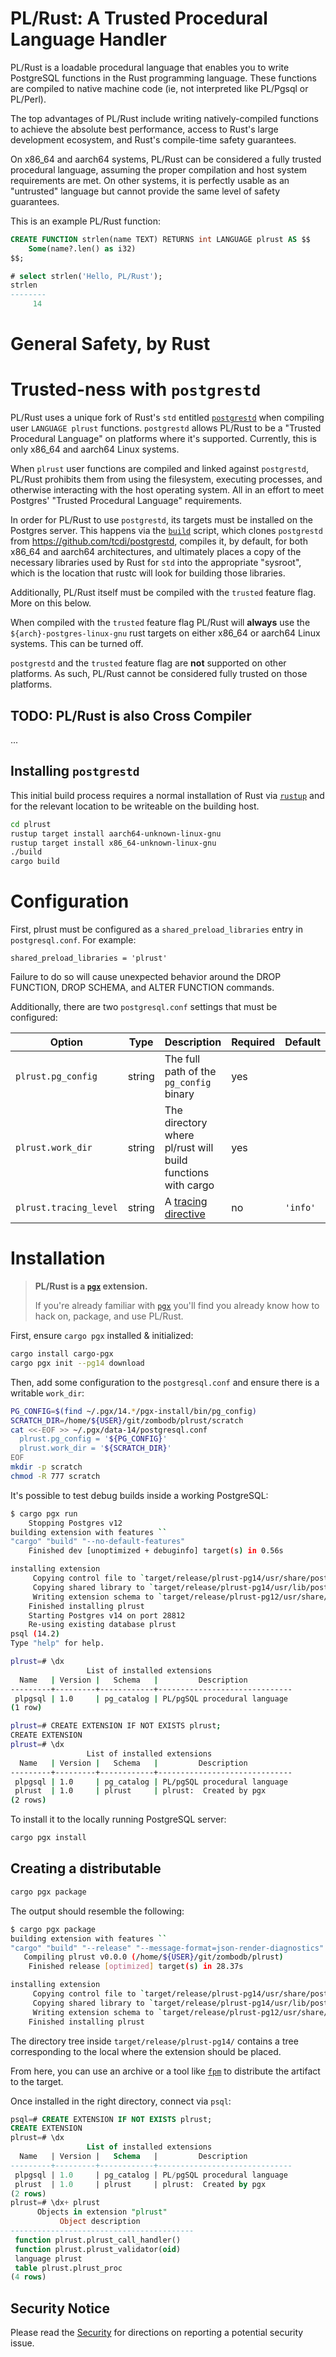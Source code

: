# PL/Rust: A Trusted Procedural Language Handler 

PL/Rust is a loadable procedural language that enables you to write PostgreSQL functions  in the Rust programming
language. These functions are compiled to native machine code (ie, not interpreted like PL/Pgsql or PL/Perl).

The top advantages of PL/Rust include writing natively-compiled functions to achieve the absolute best performance, 
access to Rust's large development ecosystem, and Rust's compile-time safety guarantees.

On x86_64 and aarch64 systems, PL/Rust can be considered a fully trusted procedural language, assuming the proper
compilation and host system requirements are met.  On other systems, it is perfectly usable as an "untrusted" language
but cannot provide the same level of safety guarantees.

This is an example PL/Rust function:

```sql
CREATE FUNCTION strlen(name TEXT) RETURNS int LANGUAGE plrust AS $$
    Some(name?.len() as i32)
$$;

# select strlen('Hello, PL/Rust');
strlen 
--------
     14
```

# General Safety, by Rust



# Trusted-ness with `postgrestd`

PL/Rust uses a unique fork of Rust's `std` entitled [`postgrestd`](https://github.com/tcdi/postgrestd) when compiling 
user `LANGUAGE plrust` functions. `postgrestd` allows PL/Rust to be a "Trusted Procedural Language" on platforms where 
it's supported.  Currently, this is only x86_64 and aarch64 Linux systems.

When `plrust` user functions are compiled and linked against `postgrestd`, PL/Rust prohibits them from using the 
filesystem, executing processes, and otherwise interacting with the host operating system.  All in an effort to meet 
Postgres' "Trusted Procedural Language" requirements.

In order for PL/Rust to use `postgrestd`, its targets must be installed on the Postgres server.  This happens via
the [`build`](plrust/build) script, which clones `postgrestd` from https://github.com/tcdi/postgrestd, compiles it,
by default, for both x86_64 and aarch64 architectures, and ultimately places a copy of the necessary libraries used by 
Rust for `std` into the appropriate "sysroot", which is the location that rustc will look for building those libraries.

Additionally, PL/Rust itself must be compiled with the `trusted` feature flag.  More on this below.

When compiled with the `trusted` feature flag PL/Rust will **always** use the `${arch}-postgres-linux-gnu` rust targets 
on either x86_64 or aarch64 Linux systems.  This can be turned off.

`postgrestd` and the `trusted` feature flag are **not** supported on other platforms.  As such, PL/Rust cannot be 
considered fully trusted on those platforms.

## TODO:  PL/Rust is also Cross Compiler
...

## Installing `postgrestd`

This initial build process requires a normal installation of Rust via [`rustup`](https://rustup.rs)
and for the relevant location to be writeable on the building host.

```bash
cd plrust
rustup target install aarch64-unknown-linux-gnu
rustup target install x86_64-unknown-linux-gnu
./build
cargo build
```

# Configuration

First, plrust must be configured as a `shared_preload_libraries` entry in `postgresql.conf`.  For example:

```
shared_preload_libraries = 'plrust'
```

Failure to do so will cause unexpected behavior around the DROP FUNCTION, DROP SCHEMA, and ALTER FUNCTION commands.

Additionally, there are two `postgresql.conf` settings that must be configured:

| Option                  | Type    | Description                                                 | Required | Default  |
|-------------------------|---------|-------------------------------------------------------------|----------|----------|
| `plrust.pg_config`      | string  | The full path of the `pg_config` binary                     | yes      | <none>   |
| `plrust.work_dir`       | string  | The directory where pl/rust will build functions with cargo | yes      | <none>   |
| `plrust.tracing_level`  | string  | A [tracing directive][docs-rs-tracing-directive]            | no       | `'info'` |

[github-pgx]: https://github.com/zombodb/pgx
[github-fpm]: https://github.com/jordansissel/fpm
[docs-rs-tracing-directive]: https://docs.rs/tracing-subscriber/0.3.11/tracing_subscriber/filter/struct.EnvFilter.html

# Installation

> **PL/Rust is a [`pgx`][github-pgx] extension.**
>
> If you're already familiar with [`pgx`][github-pgx] you'll find you already know how to hack on, package, and use PL/Rust.

First, ensure `cargo pgx` installed & initialized:

```bash
cargo install cargo-pgx
cargo pgx init --pg14 download
```

Then, add some configuration to the `postgresql.conf` and ensure there is a
writable `work_dir`:

<!-- If `cargo expand` (a very useful tool for debugging pgx-macros) is used to the plrust crate,
    it embeds the README.md in a block doc comment: /** */. To preserve correct Rust highlighting,
    balance the upcoming bash glob with a comment-open: /* -->
```bash
PG_CONFIG=$(find ~/.pgx/14.*/pgx-install/bin/pg_config)
SCRATCH_DIR=/home/${USER}/git/zombodb/plrust/scratch
cat <<-EOF >> ~/.pgx/data-14/postgresql.conf
  plrust.pg_config = '${PG_CONFIG}'
  plrust.work_dir = '${SCRATCH_DIR}'
EOF
mkdir -p scratch
chmod -R 777 scratch
```

It's possible to test debug builds inside a working PostgreSQL:

```bash
$ cargo pgx run
    Stopping Postgres v12
building extension with features ``
"cargo" "build" "--no-default-features"
    Finished dev [unoptimized + debuginfo] target(s) in 0.56s

installing extension
     Copying control file to `target/release/plrust-pg14/usr/share/postgresql/14/extension/plrust.control`
     Copying shared library to `target/release/plrust-pg14/usr/lib/postgresql/14/lib/plrust.so`
     Writing extension schema to `target/release/plrust-pg12/usr/share/postgresql/14/extension/plrust--1.0.sql`
    Finished installing plrust
    Starting Postgres v14 on port 28812
    Re-using existing database plrust
psql (14.2)
Type "help" for help.

plrust=# \dx
                 List of installed extensions
  Name   | Version |   Schema   |         Description
---------+---------+------------+------------------------------
 plpgsql | 1.0     | pg_catalog | PL/pgSQL procedural language
(1 row)

plrust=# CREATE EXTENSION IF NOT EXISTS plrust;
CREATE EXTENSION
plrust=# \dx
                 List of installed extensions
  Name   | Version |   Schema   |         Description
---------+---------+------------+------------------------------
 plpgsql | 1.0     | pg_catalog | PL/pgSQL procedural language
 plrust  | 1.0     | plrust     | plrust:  Created by pgx
(2 rows)
```

To install it to the locally running PostgreSQL server:

```bash
cargo pgx install
```

## Creating a distributable

```bash
cargo pgx package
```

The output should resemble the following:

```bash
$ cargo pgx package
building extension with features ``
"cargo" "build" "--release" "--message-format=json-render-diagnostics"
   Compiling plrust v0.0.0 (/home/${USER}/git/zombodb/plrust)
    Finished release [optimized] target(s) in 28.37s

installing extension
     Copying control file to `target/release/plrust-pg14/usr/share/postgresql/14/extension/plrust.control`
     Copying shared library to `target/release/plrust-pg14/usr/lib/postgresql/14/lib/plrust.so`
     Writing extension schema to `target/release/plrust-pg12/usr/share/postgresql/14/extension/plrust--1.0.sql`
    Finished installing plrust
```

The directory tree inside `target/release/plrust-pg14/` contains a tree corresponding to the local 
where the extension should be placed.

From here, you can use an archive or a tool like [`fpm`][github-fpm] to distribute the artifact to
the target.

Once installed in the right directory, connect via `psql`:

```sql
psql=# CREATE EXTENSION IF NOT EXISTS plrust;
CREATE EXTENSION
plrust=# \dx
                 List of installed extensions
  Name   | Version |   Schema   |         Description          
---------+---------+------------+------------------------------
 plpgsql | 1.0     | pg_catalog | PL/pgSQL procedural language
 plrust  | 1.0     | plrust     | plrust:  Created by pgx
(2 rows)
plrust=# \dx+ plrust
      Objects in extension "plrust"
           Object description            
-----------------------------------------
 function plrust.plrust_call_handler()
 function plrust.plrust_validator(oid)
 language plrust
 table plrust.plrust_proc
(4 rows)
```

## Security Notice

Please read the [Security](SECURITY.md) for directions on reporting a potential security issue.
